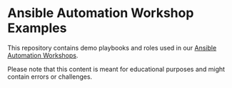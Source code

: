 # Ansible Automation Workshop Examples

This repository contains demo playbooks and roles used in our [Ansible Automation Workshops](https://github.com/ansible/workshops/).

Please note that this content is meant for educational purposes and might contain errors or challenges.


